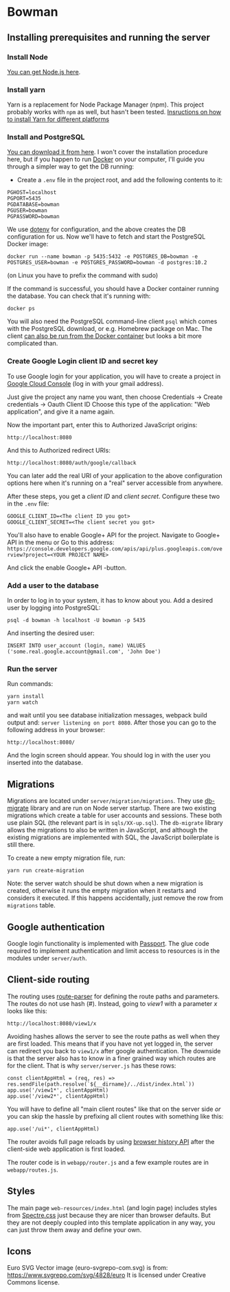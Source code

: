 # Bowman

## Installing prerequisites and running the server

### Install Node

[You can get Node.js here](https://nodejs.org/en/).

### Install yarn

Yarn is a replacement for Node Package Manager (npm). This project probably works
with `npm` as well, but hasn't been tested.
[Insructions on how to install Yarn for different platforms](https://yarnpkg.com/en/docs/install)

### Install and PostgreSQL

[You can download it from here](https://www.postgresql.org/). I won't cover the
installation procedure here, but if you happen to run [Docker](https://www.docker.com/)
on your computer, I'll guide you through a simpler way to get the DB running:

- Create a `.env` file in the project root, and add the following contents to it:

```
PGHOST=localhost
PGPORT=5435
PGDATABASE=bowman
PGUSER=bowman
PGPASSWORD=bowman
```

We use [dotenv](https://github.com/motdotla/dotenv) for configuration, and the above
creates the DB configuration for us. Now we'll have to fetch and start the PostgreSQL
Docker image:

`docker run --name bowman -p 5435:5432 -e POSTGRES_DB=bowman -e POSTGRES_USER=bowman -e POSTGRES_PASSWORD=bowman -d postgres:10.2`

(on Linux you have to prefix the command with sudo)

If the command is successful, you should have a Docker container running the database. You can check that
it's running with:

`docker ps`

You will also need the PostgreSQL command-line client `psql` which comes with the PostgreSQL
download, or e.g. Homebrew package on Mac. The client [can also be run from the Docker container](https://hub.docker.com/_/postgres/) but looks a bit more complicated than.

### Create Google Login client ID and secret key

To use Google login for your application, you will have to create a project in
[Google Cloud Console](https://console.cloud.google.com) (log in with your gmail address).

Just give the project any name you want, then choose Credentials -> Create credentials -> Oauth Client ID
Choose this type of the application: "Web application", and give it a name again.

Now the important part, enter this to Authorized JavaScript origins:

`http://localhost:8080`

And this to Authorized redirect URIs:

`http://localhost:8080/auth/google/callback`

You can later add the real URI of your application to the above configuration options here
when it's running on a "real" server accessible from anywhere.

After these steps, you get a _client ID_ and _client secret_. Configure these two in the
`.env` file:

```
GOOGLE_CLIENT_ID=<The client ID you got>
GOOGLE_CLIENT_SECRET=<The client secret you got>
```

You'll also have to enable Google+ API for the project. Navigate to Google+ API in the menu or
Go to this address:
`https://console.developers.google.com/apis/api/plus.googleapis.com/overview?project=<YOUR PROJECT NAME>`

And click the enable Google+ API -button.

### Add a user to the database

In order to log in to your system, it has to know about you. Add a desired user by logging into PostgreSQL:

```
psql -d bowman -h localhost -U bowman -p 5435
```

And inserting the desired user:

```
INSERT INTO user_account (login, name) VALUES ('some.real.google.account@gmail.com', 'John Doe')
```

### Run the server

Run commands:

```
yarn install
yarn watch
```

and wait until you see database initialization messages, webpack build
output and: `server listening on port 8080`. After those you can go to the following address in your
browser:

`http://localhost:8080/`

And the login screen should appear. You should log in with the user you inserted into the database.

## Migrations

Migrations are located under `server/migration/migrations`. They use [db-migrate](https://www.npmjs.com/package/db-migrate)
library and are run on Node server startup. There are two existing migrations which create
a table for user accounts and sessions. These both use plain SQL (the relevant part is in `sqls/XX-up.sql`). The `db-migrate` library
allows the migrations to also be written in JavaScript, and although the existing migrations are implemented with SQL, the
JavaScript boilerplate is still there.

To create a new empty migration file, run:

```
yarn run create-migration
```

Note: the server watch should be shut down when a new migration is created, otherwise it runs the empty migration when it restarts
and considers it executed. If this happens accidentally, just remove the row from `migrations` table.

## Google authentication

Google login functionality is implemented with [Passport](http://www.passportjs.org/docs/). The glue code required to
implement authentication and limit access to resources is in the modules under `server/auth`.

## Client-side routing

The routing uses [route-parser](https://github.com/rcs/route-parser) for defining the route paths and parameters.
The routes do not use hash (#). Instead, going to _view1_ with a parameter _x_ looks like this:

`http://localhost:8080/view1/x`

Avoiding hashes allows the server to see the route paths as well when they are first loaded. This means that if
you have not yet logged in, the server can redirect you back to `view1/x` after google authentication. The downside
is that the server also has to know in a finer grained way which routes are for the client. That is why `server/server.js`
has these rows:

```
const clientAppHtml = (req, res) => res.sendFile(path.resolve(`${__dirname}/../dist/index.html`))
app.use('/view1*', clientAppHtml)
app.use('/view2*', clientAppHtml)
```

You will have to define all "main client routes" like that on the server side _or_ you can skip the hassle
by prefixing all client routes with something like this:

```
app.use('/ui*', clientAppHtml)

```

The router avoids full page reloads by using [browser history API](https://developer.mozilla.org/en-US/docs/Web/API/History_API)
after the client-side web application is first loaded.

The router code is in `webapp/router.js` and a few example routes are in `webapp/routes.js`.

## Styles

The main page `web-resources/index.html` (and login page) includes styles from
[Spectre.css](https://picturepan2.github.io/spectre/getting-started.html)
just because they are nicer than browser defaults. But they are not deeply coupled into this template application in
any way, you can just throw them away and define your own.

## Icons

Euro SVG Vector image (euro-svgrepo-com.svg) is from:
https://www.svgrepo.com/svg/4828/euro
It is licensed under Creative Commons license.
